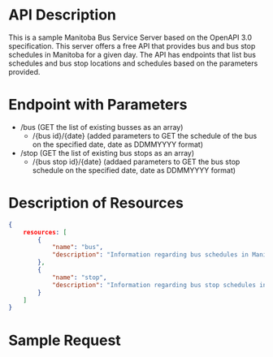 # API Description

This is a sample Manitoba Bus Service Server based on the OpenAPI 3.0 specification. This server offers a free API that provides bus and bus stop schedules in Manitoba for a given day. The API has endpoints that list bus schedules and bus stop locations and schedules based on the parameters provided.

# Endpoint with Parameters

- /bus (GET the list of existing busses as an array)
	- /{bus id}/{date} (added parameters to GET the schedule of the bus on the specified date, date as DDMMYYYY format)
- /stop (GET the list of existing bus stops as an array)
	- /{bus stop id}/{date} (addaed parameters to GET the bus stop schedule on the specified date, date as DDMMYYYY format)

# Description of Resources

```json
{
	resources: [
		{
			"name": "bus",
			"description": "Information regarding bus schedules in Manitoba."
		},
		{
			"name": "stop",
			"description": "Information regarding bus stop schedules in Manitoba."
		}
	]
}
```

# Sample Request